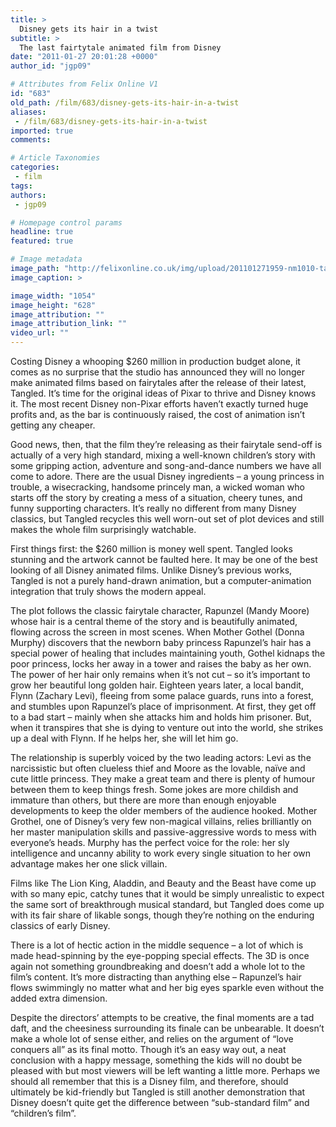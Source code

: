 ```yaml
---
title: >
  Disney gets its hair in a twist
subtitle: >
  The last fairtytale animated film from Disney
date: "2011-01-27 20:01:28 +0000"
author_id: "jgp09"

# Attributes from Felix Online V1
id: "683"
old_path: /film/683/disney-gets-its-hair-in-a-twist
aliases:
 - /film/683/disney-gets-its-hair-in-a-twist
imported: true
comments:

# Article Taxonomies
categories:
 - film
tags:
authors:
 - jgp09

# Homepage control params
headline: true
featured: true

# Image metadata
image_path: "http://felixonline.co.uk/img/upload/201101271959-nm1010-tangleyy.jpg"
image_caption: >

image_width: "1054"
image_height: "628"
image_attribution: ""
image_attribution_link: ""
video_url: ""
---
```


Costing Disney a whooping $260 million in production budget alone, it comes as no surprise that the studio has announced they will no longer make animated films based on fairytales after the release of their latest, Tangled. It’s time for the original ideas of Pixar to thrive and Disney knows it. The most recent Disney non-Pixar efforts haven’t exactly turned huge profits and, as the bar is continuously raised, the cost of animation isn’t getting any cheaper.

Good news, then, that the film they’re releasing as their fairytale send-off is actually of a very high standard, mixing a well-known children’s story with some gripping action, adventure and song-and-dance numbers we have all come to adore. There are the usual Disney ingredients – a young princess in trouble, a wisecracking, handsome princely man, a wicked woman who starts off the story by creating a mess of a situation, cheery tunes, and funny supporting characters. It’s really no different from many Disney classics, but Tangled recycles this well worn-out set of plot devices and still makes the whole film surprisingly watchable.

First things first: the $260 million is money well spent. Tangled looks stunning and the artwork cannot be faulted here. It may be one of the best looking of all Disney animated films. Unlike Disney’s previous works, Tangled is not a purely hand-drawn animation, but a computer-animation integration that truly shows the modern appeal.

The plot follows the classic fairytale character, Rapunzel (Mandy Moore) whose hair is a central theme of the story and is beautifully animated, flowing across the screen in most scenes. When Mother Gothel (Donna Murphy) discovers that the newborn baby princess Rapunzel’s hair has a special power of healing that includes maintaining youth, Gothel kidnaps the poor princess, locks her away in a tower and raises the baby as her own. The power of her hair only remains when it’s not cut – so it’s important to grow her beautiful long golden hair. Eighteen years later, a local bandit, Flynn (Zachary Levi), fleeing from some palace guards, runs into a forest, and stumbles upon Rapunzel’s place of imprisonment. At first, they get off to a bad start – mainly when she attacks him and holds him prisoner. But, when it transpires that she is dying to venture out into the world, she strikes up a deal with Flynn. If he helps her, she will let him go.

The relationship is superbly voiced by the two leading actors: Levi as the narcissistic but often clueless thief and Moore as the lovable, naïve and cute little princess. They make a great team and there is plenty of humour between them to keep things fresh. Some jokes are more childish and immature than others, but there are more than enough enjoyable developments to keep the older members of the audience hooked. Mother Grothel, one of Disney’s very few non-magical villains, relies brilliantly on her master manipulation skills and passive-aggressive words to mess with everyone’s heads. Murphy has the perfect voice for the role: her sly intelligence and uncanny ability to work every single situation to her own advantage makes her one slick villain.

Films like The Lion King, Aladdin, and Beauty and the Beast have come up with so many epic, catchy tunes that it would be simply unrealistic to expect the same sort of breakthrough musical standard, but Tangled does come up with its fair share of likable songs, though they’re nothing on the enduring classics of early Disney.

There is a lot of hectic action in the middle sequence – a lot of which is made head-spinning by the eye-popping special effects. The 3D is once again not something groundbreaking and doesn’t add a whole lot to the film’s content. It’s more distracting than anything else – Rapunzel’s hair flows swimmingly no matter what and her big eyes sparkle even without the added extra dimension.

Despite the directors’ attempts to be creative, the final moments are a tad daft, and the cheesiness surrounding its finale can be unbearable. It doesn’t make a whole lot of sense either, and relies on the argument of “love conquers all” as its final motto. Though it’s an easy way out, a neat conclusion with a happy message, something the kids will no doubt be pleased with but most viewers will be left wanting a little more. Perhaps we should all remember that this is a Disney film, and therefore, should ultimately be kid-friendly but Tangled is still another demonstration that Disney doesn’t quite get the difference between “sub-standard film” and “children’s film”.
